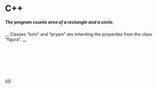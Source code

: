 # C++

##### The program counts area of a rectangle and a circle.<br/>

__ Classes "kolo" and "pryam" are inheriting the properties from the class "figura". __<br/><br/><br/><br/><br/><br/><br/>
###### SD

